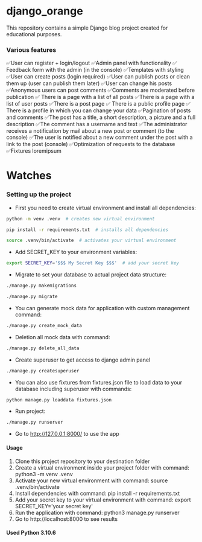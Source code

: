 # django_orange
This repository contains a simple Django blog project created for educational purposes.


### Various features

✅User can register + login/logout
✅Admin panel with functionality
✅ Feedback form with the admin (in the console)
✅Templates with styling
✅User can create posts (login required)
✅User can publish posts or clean them up (user can publish them later)
✅User can change his posts
✅Anonymous users can post comments
✅Comments are moderated before publication
✅ There is a page with a list of all posts
✅There is a page with a list of user posts
✅There is a post page
✅ There is a public profile page
✅ There is a profile in which you can change your data
✅Pagination of posts and comments
✅The post has a title, a short description, a picture  and a full description
✅The comment has a username and text
✅The administrator receives a notification by mail about a new post or comment (to the console)
✅The user is notified about a new comment under the post with a link to the post (console) 
✅Optimization of requests to the database
✅Fixtures loremipsum
# Watches

### Setting up the project
- First you need to create virtual environment and install all dependencies:
```bash
python -m venv .venv  # creates new virtual environment
```

```bash
pip install -r requirements.txt  # installs all dependencies
```

```bash
source .venv/bin/activate  # activates your virtual environment
```

- Add SECRET_KEY to your environment variables:
```bash
export SECRET_KEY='$$$ My Secret Key $$$'  # add your secret key
```

- Migrate to set your database to actual project data structure:
```bash
./manage.py makemigrations
```
```bash
./manage.py migrate
```

- You can generate mock data for application with custom management command:
```bash
./manage.py create_mock_data 
 ```
- Deletion all mock data with command:
```bash
./manage.py delete_all_data
```
- Create superuser to get access to django admin panel
```bash
./manage.py createsuperuser
```
- You can also use fixtures from fixtures.json file to load data to your database including superuser with commands:

```bash
python manage.py loaddata fixtures.json
```
- Run project:
```bash
./manage.py runserver 
```
- Go to http://127.0.0.1:8000/ to use the app



#### Usage

1. Clone this project repository to your destination folder
2. Create a virtual environment inside your project folder with command: python3 -m venv .venv
3. Activate your new virtual environment with command: source .venv/bin/activate
4. Install dependencies with command: pip install -r requirements.txt
5. Add your secret key to your virtual environment with command: export SECRET_KEY='your secret key' 
6. Run the application with command: python3 manage.py runserver
7. Go to http://localhost:8000 to see results

#### Used Python 3.10.6